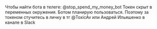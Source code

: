 Чтобы найти бота в телеге: @stop_spend_my_money_bot
Токен скрыт в переменных окружения. Ботом планирую пользоваться.
Поэтому за токеном стучитесь в личку в тг @ToxicAv или Андрей Ильяшенко в канале в Slack
